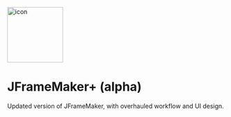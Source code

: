 <img src="https://github.com/easonwong-de/JFrameMaker_plus_Alpha/blob/master/data/ICO.PNG?raw=true" alt="icon" width="128" height="128">

# JFrameMaker+ (alpha)

Updated version of JFrameMaker, with overhauled workflow and UI design.
